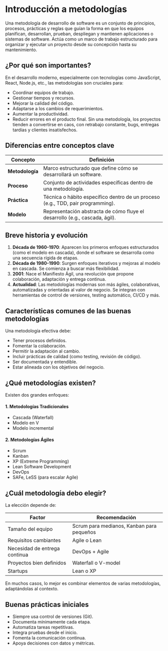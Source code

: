 # **Introducción a metodologías**

Una metodología de desarrollo de software es un conjunto de principios, procesos, prácticas y reglas que guían la forma en que los equipos planifican, desarrollan, prueban, despliegan y mantienen aplicaciones o sistemas de software. Actúa como un marco de trabajo estructurado para organizar y ejecutar un proyecto desde su concepción hasta su mantenimiento.



## ¿Por qué son importantes?

En el desarrollo moderno, especialmente con tecnologías como JavaScript, React, Node.js, etc., las metodologías son cruciales para:
- Coordinar equipos de trabajo.
- Gestionar tiempos y recursos.
- Mejorar la calidad del código.
- Adaptarse a los cambios de requerimientos.
- Aumentar la productividad.
- Reducir errores en el producto final.
Sin una metodología, los proyectos tienden a convertirse en caos, con retrabajo constante, bugs, entregas tardías y clientes insatisfechos.



## Diferencias entre conceptos clave

| Concepto        | Definición                                                                      |
| --------------- | ------------------------------------------------------------------------------- |
| **Metodología** | Marco estructurado que define cómo se desarrollará un software.                 |
| **Proceso**     | Conjunto de actividades específicas dentro de una metodología.                  |
| **Práctica**    | Técnica o hábito específico dentro de un proceso (e.g., TDD, pair programming). |
| **Modelo**      | Representación abstracta de cómo fluye el desarrollo (e.g., cascada, ágil).     |



## Breve historia y evolución

1. **Década de 1960-1970**: Aparecen los primeros enfoques estructurados (como el modelo en cascada), donde el software se desarrolla como una secuencia rígida de etapas.
2. **Década de 1980-1990**: Surgen enfoques iterativos y mejoras al modelo en cascada. Se comienza a buscar más flexibilidad.
3. **2001**: Nace el Manifiesto Ágil, una revolución que propone colaboración, adaptación y entrega continua.
4. **Actualidad**: Las metodologías modernas son más ágiles, colaborativas, automatizadas y orientadas al valor de negocio. Se integran con herramientas de control de versiones, testing automático, CI/CD y más.



## Características comunes de las buenas metodologías

Una metodología efectiva debe:
- Tener procesos definidos.
- Fomentar la colaboración.
- Permitir la adaptación al cambio.
- Incluir prácticas de calidad (como testing, revisión de código).
- Ser documentada y entendible.
- Estar alineada con los objetivos del negocio.



## ¿Qué metodologías existen?

Existen dos grandes enfoques:

#### 1. Metodologías Tradicionales
- Cascada (Waterfall)
- Modelo en V
- Modelo incremental

#### 2. Metodologías Ágiles
- Scrum
- Kanban
- XP (Extreme Programming)
- Lean Software Development
- DevOps
- SAFe, LeSS (para escalar Agile)



## ¿Cuál metodología debo elegir?

La elección depende de:

|Factor|Recomendación|
|---|---|
|Tamaño del equipo|Scrum para medianos, Kanban para pequeños|
|Requisitos cambiantes|Agile o Lean|
|Necesidad de entrega continua|DevOps + Agile|
|Proyectos bien definidos|Waterfall o V-model|
|Startups|Lean o XP|

En muchos casos, lo mejor es combinar elementos de varias metodologías, adaptándolas al contexto.



## Buenas prácticas iniciales

- Siempre usa control de versiones (Git).
- Documenta mínimamente cada etapa.
- Automatiza tareas repetitivas.
- Integra pruebas desde el inicio.
- Fomenta la comunicación continua.
- Apoya decisiones con datos y métricas.



